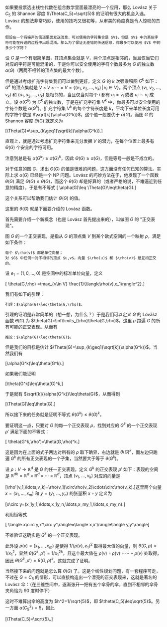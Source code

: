 如果要投票选出线性代数在组合数学里面最漂亮的一个应用，那么 Lovász 关于 $C_5$ 的 Shannon 容度 $\Theta(C_5)=\sqrt{5}$ 的证明有很大的机会入选。Lovász 的想法非常巧妙，使用的技巧又很初等，从审美的角度真是令人惊叹的杰作。



    假设在一个有噪声的信道里面发送消息，可以使用的字符集合是 $V$，但是 $V$ 中的某些字符可能在传送的过程中出现混淆。那么为了保证无差错的传送信息，你最多可以使用 $V$ 中的多少个字符？



设 $G$ 是一个有限简单图，其顶点集合就是 $V$，两个顶点是相邻的，当且仅当它们对应的字符是可能混淆的，于是你可以安全使用的字符个数最多为 $G$ 的独立数 $\alpha(G)$（两两不相邻的顶点集的最大个数）。

但是通过考虑扩充字符集我们可以做到更好。定义 $G$ 的 $k$ 次强乘积图 $G^k$ 如下：$G^k$ 的顶点集就是 $V\times V\times \cdots\times V=\{ (v_1,v_2,\ldots,v_k)\,|\, v_i\in V\}$。两个顶点 $(v_1,v_2,\ldots,v_k)$ 和 $(u_1,u_2,\ldots,u_k)$ 是相邻的，当且仅当对每个 $i$ 都有 $u_i=v_i$ 或者 $u_i\sim v_i$ 成立。设 $\alpha(G^k)$ 为 $G^k$ 的独立数，于是在扩充字符集 $V^k$ 中，你最多可以安全使用的字符个数是 $\alpha(G^k)$。扩充字符集 $V^k$ 的每个字符长度是 $k$，平均下来单位长度可用的字符个数是 $\sqrt[k]{\alpha(G^k)}$，这个值一般要优于 $\alpha(G)$。而图 $G$ 的 Shannon 容度 $\Theta(G)$ 就定义为

\[\Theta(G)=\sup_{k\geq1}\sqrt[k]{\alpha(G^k)}.\]

直观上，就是通过考虑扩充字符集来充分发掘 $V$ 的潜力，在每个位置上最多有 $\Theta(G)$ 个安全的字符可用。

注意到总是有 $\alpha(G^k)\geq \alpha(G)^k$，因此 $\Theta(G)\geq\alpha(G)$，但是等号一般是不成立的。



对于任意的图 $G$，求出 $\Theta(G)$ 的值是很难的问题，这方面没有任何已知的算法。实际上求 $\alpha(G)$ 已经是一个 NP 问题。Lovász 的巧妙方法在于，他发现了一个函数 $\theta(G)$ 满足 $\Theta(G)\leq\theta(G)$，而这个 $\theta(G)$ 却是好算的（或者严格的说，不难逼近到任意的精度），于是有不等式 \[ \alpha(G)\leq \Theta(G)\leq\theta(G).\]

这个关系可以帮助我们估计 $\Theta(G)$ 的值。

这里的 $\theta(G)$ 就是下面要介绍的 Lovász 函数。



首先需要介绍一个新概念（也是 Lovász 首先提出来的），叫做图 $G$ 的 "正交表现"。

图 $G$ 的一个正交表现，是指从 $G$ 的顶点集 $V$ 到某个欧式空间的一个映射 $\rho$，满足如下条件：

    每个 $\rho(v)$ 都是单位向量；
    对 $G$ 中任何一对不相邻的顶点 $u,v$，向量 $\rho(u)$ 和 $\rho(v)$ 是互相正交的。

设 $e_1=(1,0,\ldots,0)$ 是空间中的标准单位向量，定义

\[ \theta(G,\rho) =\max_{v\in V} \frac{1}{\langle\rho(v),e_1\rangle^2}.\]

我们有如下的引理：



    引理：$\alpha(G)\leq\theta(G,\rho)$。



引理的证明是非常简单的（想一想，为什么？）于是我们可以定义 $G$ 的 Lovász 函数 $\theta(G)$ 为 $\theta(G)=\inf\limits_{\rho}\theta(G,\rho)$。这里 $\rho$ 跑遍 $G$ 的所有可能的正交表现。从而有



    推论：$\alpha(G)\leq\theta(G)$。



但是我们的目标是估计 $\Theta(G)=\sup_{k\geq1}\sqrt[k]{\alpha(G^k)}$。当然我们有

\[\alpha(G^k)\leq\theta(G^k).\]

如果我们能证明

\[\theta(G^k)\leq\theta(G)^k,\]

于是就有 $\sqrt[k]{\alpha(G^k)}\leq\theta(G)$，从而得到

\[\Theta(G)\leq\theta(G).\]



所以接下来的任务就是证明不等式 $\theta(G^k)\leq\theta(G)^k$。

要证明这一点，只要对 $G$ 的每一个正交表现 $\rho$，找到对应的 $G^k$ 的一个正交表现 $\rho'$ 满足下面的不等式：

\[ \theta(G^k,\rho')=\theta(G,\rho)^k.\]

这是因为在上面的式子两边对所有的 $\rho$ 取下确界，右边就是 $\theta(G)^k$，而左边只跑遍 $G^k$ 的所有正交表现的一个子集，当然要大于等于 $\theta(G^k)$。



设 $\rho:V\rightarrow\mathbb{R}^d$ 是 $G$ 的任一正交表现，定义 $G^k$ 的正交表现 $\rho'$ 如下：表现的空间是 $\mathbb{R}^{dk}=\mathbb{R}^d\times\mathbb{R}^d\times\cdots\times\mathbb{R}^d$，顶点 $(v_1,\ldots,v_k)$ 对应的向量是

\[\rho'(v_1,\ldots,v_k)=\rho(v_1)\circ\rho(v_2)\cdots\circ\rho(v_k).\]这里两个向量 $x=(x_1,\ldots,x_m)$ 和 $y=(y_1,\ldots,y_n)$ 的张量积 $x\circ y$ 定义为

\[x\circ y=(x_1y_1,\ldots,x_1y_n,\ldots,x_my_1,\ldots,x_my_n).\]

利用恒等式

\[ \langle x\circ y,x'\circ y'\rangle=\langle x,x'\rangle\langle y,y'\rangle\]

不难验证这确实是 $G^k$ 的一个正交表现。

此外设 $\rho(v)=(x_1,\ldots,x_m)$ 是使得 $1/\langle\rho(v),e_1\rangle^2$ 取得最大值的向量，则 $\theta(G,\rho)=1/x_1^2$，显然 $\theta(G^k,\rho')=1/x_1^{2k}$，且这个最大值在 $\rho(v)\circ\rho(v)\circ\cdots\circ\rho(v)$ 处取得，因此 $\theta(G^k,\rho')=\theta(G,\rho)^k$。这就完成了证明。





当然接下来的问题就是怎么算 $\theta(G)$ 了。这是个线性规划问题，有一套程序可走，不过在 $G=C_5$ 的情形，可以直接构造出一个漂亮的正交表现来，这就是著名的 Lovász 伞：（在三维空间中，逐渐张开一把有五个伞骨的伞，直到不相邻的伞骨夹角恰为 90 度时停下）







这时不难算出伞的高度为 $h^2=1/\sqrt{5}$，即 $\theta(C_5)\leq\sqrt{5}$。另一方面 $\alpha(C_5^2)=5$，因此

\[\Theta(C_5)=\sqrt{5}。\]

